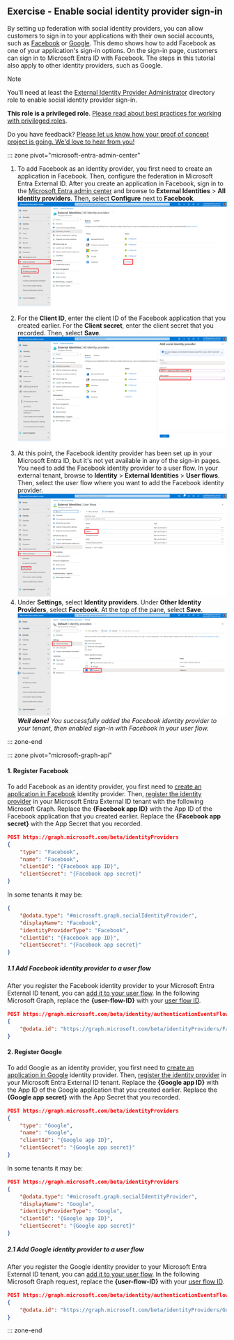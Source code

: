 ## Exercise - Enable social identity provider sign-in

By setting up federation with social identity providers, you can allow customers to sign in to your applications with their own social accounts, such as [Facebook](/entra/external-id/customers/how-to-facebook-federation-customers) or [Google](/entra/external-id/customers/how-to-google-federation-customers). This demo shows how to add Facebook as one of your application's sign-in options. On the sign-in page, customers can sign in to Microsoft Entra ID with Facebook. The steps in this tutorial also apply to other identity providers, such as Google.

> [!NOTE]
> You'll need at least the [External Identity Provider Administrator](/entra/identity/role-based-access-control/permissions-reference#external-identity-provider-administrator) directory role to enable social identity provider sign-in. 
>
> **This role is a privileged role**. [Please read about best practices for working with privileged roles](/entra/identity/role-based-access-control/privileged-roles-permissions?tabs=admin-center#best-practices-for-using-privileged-roles).
>
> Do you have feedback? [Please let us know how your proof of concept project is going. We'd love to hear from you!](https://forms.microsoft.com/r/Um1E3Sexnk)

::: zone pivot="microsoft-entra-admin-center"

1. To add Facebook as an identity provider, you first need to create an application in Facebook. Then, configure the federation in Microsoft Entra External ID. After you create an application in Facebook, sign in to the [Microsoft Entra admin center](https://entra.microsoft.com/) and browse to **External Identities** > **All identity providers**. Then, select **Configure** next to **Facebook**.
    ![Screenshot of External Identities All identity providers blade with a link titled Configure highlighted next to Facebook among the list of identity provider options.](../media/enable-social-identity-provider-sign-in/1.png)
1. For the **Client ID**, enter the client ID of the Facebook application that you created earlier. For the **Client secret**, enter the client secret that you recorded. Then, select **Save**.
    ![Screenshot of Add social identity provider pane open on the right side with fields Client ID and Client secret highlighted.](../media/enable-social-identity-provider-sign-in/2.png)
1. At this point, the Facebook identity provider has been set up in your Microsoft Entra ID, but it's not yet available in any of the sign-in pages. You need to add the Facebook identity provider to a user flow. In your external tenant, browse to **Identity** > **External Identities** > **User flows**. Then, select the user flow where you want to add the Facebook identity provider.
    ![Screenshot of External Identities User flows blade highlighting a user flow titled Default from the grid list.](../media/enable-social-identity-provider-sign-in/3.png)
1. Under **Settings**, select **Identity providers**. Under **Other Identity Providers**, select **Facebook**. At the top of the pane, select **Save**.
    ![Screenshot of Identity providers setting highlighted in the left navigation for user flow titled Default. Facebook is checked under the list of Other Identity Providers.](../media/enable-social-identity-provider-sign-in/4.png)
    ***Well done!** You successfully added the Facebook identity provider to your tenant, then enabled  sign-in with Facebook in your user flow.*

::: zone-end

::: zone pivot="microsoft-graph-api"

#### 1. Register Facebook

To add Facebook as an identity provider, you first need to [create an application in Facebook](/entra/external-id/customers/how-to-facebook-federation-customers) identity provider. Then, [register the identity provider](/graph/api/identitycontainer-post-identityproviders?view=graph-rest-beta&tabs=http) in your Microsoft Entra External ID tenant with the following Microsoft Graph. Replace the **{Facebook app ID}** with the App ID of the Facebook application that you created earlier. Replace the **{Facebook app secret}** with the App Secret that you recorded.

```json
POST https://graph.microsoft.com/beta/identityProviders
{
    "type": "Facebook",
    "name": "Facebook",
    "clientId": "{Facebook app ID}",
    "clientSecret": "{Facebook app secret}"
}
```

In some tenants it may be:

```json
{
    "@odata.type": "#microsoft.graph.socialIdentityProvider",
    "displayName": "Facebook",
    "identityProviderType": "Facebook",
    "clientId": "{Facebook app ID}",
    "clientSecret": "{Facebook app secret}"
}
```

##### 1.1 Add Facebook identity provider to a user flow

After you register the Facebook identity provider to your Microsoft Entra External ID tenant, you can [add it to your user flow](/graph/api/onauthenticationmethodloadstartexternalusersselfservicesignup-post-identityproviders?view=graph-rest-beta&tabs=http). In the following Microsoft Graph, replace the **{user-flow-ID}** with your [user flow ID](/graph/api/identitycontainer-list-authenticationeventsflows?view=graph-rest-beta&tabs=http).

```json
POST https://graph.microsoft.com/beta/identity/authenticationEventsFlows/{user-flow-ID}/microsoft.graph.externalUsersSelfServiceSignUpEventsFlow/onAuthenticationMethodLoadStart/microsoft.graph.onAuthenticationMethodLoadStartExternalUsersSelfServiceSignUp/identityProviders/$ref
{
    "@odata.id": "https://graph.microsoft.com/beta/identityProviders/Facebook-OAUTH"
}
```

#### 2. Register Google
To add Google as an identity provider, you first need to [create an application in Google](/entra/external-id/customers/how-to-google-federation-customers) identity provider. Then, [register the identity provider](/graph/api/identitycontainer-post-identityproviders?view=graph-rest-beta&tabs=http) in your Microsoft Entra External ID tenant. Replace the **{Google app ID}** with the App ID of the Google application that you created earlier. Replace the **{Google app secret}** with the App Secret that you recorded.

```json
POST https://graph.microsoft.com/beta/identityProviders
{
    "type": "Google",
    "name": "Google",
    "clientId": "{Google app ID}",
    "clientSecret": "{Google app secret}"
}
```

In some tenants it may be:

```json
POST https://graph.microsoft.com/beta/identityProviders
{
    "@odata.type": "#microsoft.graph.socialIdentityProvider",
    "displayName": "Google",
    "identityProviderType": "Google",
    "clientId": "{Google app ID}",
    "clientSecret": "{Google app secret}"
}
```

##### 2.1 Add Google identity provider to a user flow

After you register the Google identity provider to your Microsoft Entra External ID tenant, you can [add it to your user flow](/graph/api/onauthenticationmethodloadstartexternalusersselfservicesignup-post-identityproviders?view=graph-rest-beta&tabs=http). In the following Microsoft Graph request, replace the **{user-flow-ID}** with your [user flow ID](/graph/api/identitycontainer-list-authenticationeventsflows?view=graph-rest-beta&tabs=http).

```json
POST https://graph.microsoft.com/beta/identity/authenticationEventsFlows/{user-flow-ID}/microsoft.graph.externalUsersSelfServiceSignUpEventsFlow/onAuthenticationMethodLoadStart/microsoft.graph.onAuthenticationMethodLoadStartExternalUsersSelfServiceSignUp/identityProviders/$ref
{
    "@odata.id": "https://graph.microsoft.com/beta/identityProviders/Google-OAUTH"
}
```

::: zone-end
